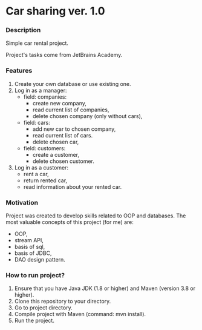 # Car sharing ver. 1.0 #

### Description ###

Simple car rental project.

Project's tasks come from JetBrains Academy.

### Features ###

1. Create your own database or use existing one.
2. Log in as a manager:
   * field: companies:
     - create new company,
     - read current list of companies,
     - delete chosen company (only without cars),
   * field: cars:
     - add new car to chosen company,
     - read current list of cars.
     - delete chosen car,
   * field: customers:
     - create a customer,
     - delete chosen customer.
3. Log in as a customer:
   - rent a car,
   - return rented car,
   - read information about your rented car.

### Motivation ###

Project was created to develop skills related to OOP and databases.
The most valuable concepts of this project (for me) are:
- OOP,
- stream API,
- basis of sql,
- basis of JDBC,
- DAO design pattern.

### How to run project? ###

1. Ensure that you have Java JDK (1.8 or higher) and Maven (version 3.8 or higher).
2. Clone this repository to your directory.
3. Go to project directory.
4. Compile project with Maven (command: mvn install).
5. Run the project.